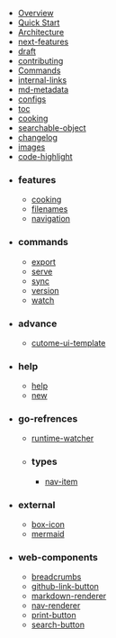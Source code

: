 - [Overview](docs/overview.md)
- [Quick Start](docs/quick-start.md)
- [Architecture](docs/architecture.md)
- [next-features](docs/next-features.md)
- [draft](docs/draft.md)
- [contributing](docs/contributing.md)
- [Commands](docs/commands.md)
- [internal-links](docs/internal-links.md)
- [md-metadata](docs/md-metadata.md)
- [configs](docs/configs.md)
- [toc](docs/toc.md)
- [cooking](docs/cooking.md)
- [searchable-object](docs/searchable-object.md)
- [changelog](docs/changelog.md)
- [images](docs/images.md)
- [code-highlight](docs/code-highlight.md)
- ### features
  - [cooking](docs/features/cooking.md)
  - [filenames](docs/features/filenames.md)
  - [navigation](docs/features/navigation.md)
- ### commands
  - [export](docs/commands/export.md)
  - [serve](docs/commands/serve.md)
  - [sync](docs/commands/sync.md)
  - [version](docs/commands/version.md)
  - [watch](docs/commands/watch.md)
- ### advance
  - [cutome-ui-template](docs/advance/cutome-ui-template.md)
- ### help
  - [help](docs/help/help.md)
  - [new](docs/help/new.md)
- ### go-refrences
  - [runtime-watcher](docs/go-refrences/runtime-watcher.md)
  - ### types
    - [nav-item](docs/go-refrences/types/nav-item.md)
- ### external
  - [box-icon](docs/external/box-icon.md)
  - [mermaid](docs/external/mermaid.md)
- ### web-components
  - [breadcrumbs](docs/web-components/breadcrumbs.md)
  - [github-link-button](docs/web-components/github-link-button.md)
  - [markdown-renderer](docs/web-components/markdown-renderer.md)
  - [nav-renderer](docs/web-components/nav-renderer.md)
  - [print-button](docs/web-components/print-button.md)
  - [search-button](docs/web-components/search-button.md)
